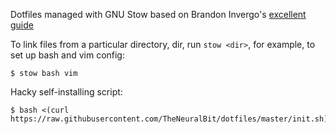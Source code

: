 Dotfiles managed with GNU Stow based on Brandon Invergo's
[excellent guide](http://brandon.invergo.net/news/2012-05-26-using-gnu-stow-to-manage-your-dotfiles.html)

To link files from a particular directory, dir, run `stow <dir>`, for example,
to set up bash and vim config:

```
$ stow bash vim
```

Hacky self-installing script:
```
$ bash <(curl https://raw.githubusercontent.com/TheNeuralBit/dotfiles/master/init.sh)
```
